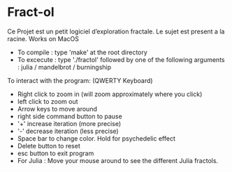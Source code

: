 # Fract-ol

Ce Projet est un petit logiciel d’exploration fractale. Le sujet est present a la racine.
Works on MacOS

-  To compile : type 'make' at the root directory
-  To excecute : type './fractol' followed by one of the following arguments : julia / mandelbrot / burningship

To interact with the program: (QWERTY Keyboard)
- Right click to zoom in (will zoom approximately where you click)
- left click to zoom out
- Arrow keys to move around
- right side command button to pause
- '+' increase iteration (more precise)
- '-' decrease iteration (less precise)
- Space bar to change color. Hold for psychedelic effect
- Delete button to reset
- esc button to exit program
- For Julia : Move your mouse around to see the different Julia fractols.
